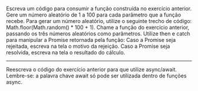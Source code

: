 Escreva um código para consumir a função construída no exercício anterior.
Gere um número aleatório de 1 a 100 para cada parâmetro que a função recebe. Para gerar um número aleatório, utilize o seguinte trecho de código: Math.floor(Math.random() * 100 + 1).
Chame a função do exercício anterior, passando os três números aleatórios como parâmetros.
Utilize then e catch para manipular a Promise retornada pela função:
Caso a Promise seja rejeitada, escreva na tela o motivo da rejeição.
Caso a Promise seja resolvida, escreva na tela o resultado do cálculo.

*********************
Reescreva o código do exercício anterior para que utilize async/await.
Lembre-se: a palavra chave await só pode ser utilizada dentro de funções async.